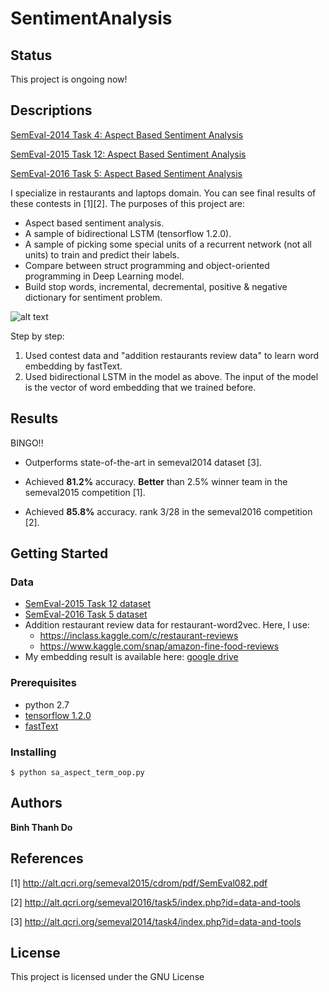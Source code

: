 # SentimentAnalysis
## Status
This project is ongoing now!

## Descriptions
[SemEval-2014 Task 4: Aspect Based Sentiment Analysis](http://alt.qcri.org/semeval2014/task4/)

[SemEval-2015 Task 12: Aspect Based Sentiment Analysis](http://alt.qcri.org/semeval2015/task12/)

[SemEval-2016 Task 5: Aspect Based Sentiment Analysis](http://alt.qcri.org/semeval2016/task5/)

I specialize in restaurants and laptops domain. You can see final results of these contests in [1][2].
The purposes of this project are:

* Aspect based sentiment analysis.
* A sample of bidirectional LSTM (tensorflow 1.2.0).
* A sample of picking some special units of a recurrent network (not all units) to train and predict their labels. 
* Compare between struct programming and object-oriented programming in Deep Learning model.
* Build stop words, incremental, decremental, positive & negative dictionary for sentiment problem.

![alt text](https://github.com/peace195/SentimentAnalysis/blob/master/model.png)

Step by step:
1. Used contest data and "addition restaurants review data" to learn word embedding by fastText.
2. Used bidirectional LSTM in the model as above. The input of the model is the vector of word embedding that we trained before.

## Results
BINGO!!
* Outperforms state-of-the-art in semeval2014 dataset [3].

* Achieved **81.2%** accuracy. **Better** than 2.5% winner team in the semeval2015 competition [1].

* Achieved **85.8%** accuracy. rank 3/28 in the semeval2016 competition [2].


## Getting Started

### Data
* [SemEval-2015 Task 12 dataset](http://alt.qcri.org/semeval2015/task12/index.php?id=data-and-tools)
* [SemEval-2016 Task 5 dataset](http://alt.qcri.org/semeval2016/task5/index.php?id=data-and-tools)
* Addition restaurant review data for restaurant-word2vec. Here, I use:
	* https://inclass.kaggle.com/c/restaurant-reviews
	* https://www.kaggle.com/snap/amazon-fine-food-reviews
* My embedding result is available here: [google drive](https://drive.google.com/drive/folders/0B7O__AeIXgEkRjdLenQ5Ynl4aFk?usp=sharing)

### Prerequisites
* python 2.7
* [tensorflow 1.2.0](https://www.tensorflow.org/versions/r0.12/get_started/os_setup#download-and-setup)
* [fastText](https://github.com/facebookresearch/fastText)

### Installing
	
	$ python sa_aspect_term_oop.py
	

## Authors

**Binh Thanh Do** 

## References
[1] http://alt.qcri.org/semeval2015/cdrom/pdf/SemEval082.pdf

[2] http://alt.qcri.org/semeval2016/task5/index.php?id=data-and-tools

[3] http://alt.qcri.org/semeval2014/task4/index.php?id=data-and-tools

## License

This project is licensed under the GNU License